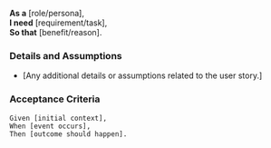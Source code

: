 **As a** [role/persona],  
**I need** [requirement/task],  
**So that** [benefit/reason].

### Details and Assumptions
* [Any additional details or assumptions related to the user story.]

### Acceptance Criteria
```gherkin
Given [initial context],
When [event occurs],
Then [outcome should happen].
